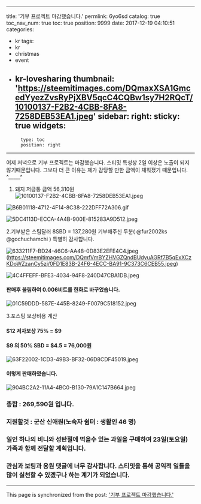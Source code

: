 
---
title: '기부 프로젝트 마감했습니다.'
permlink: 6yo6sd
catalog: true
toc_nav_num: true
toc: true
position: 9999
date: 2017-12-19 04:10:51
categories:
- kr
tags:
- kr
- christmas
- event
- kr-lovesharing
thumbnail: 'https://steemitimages.com/DQmaxXSA1GmcedYyezZvsRyPjXBV5qcC4CQBw1sy7H2RQcT/10100137-F2B2-4CBB-8FA8-7258DEB53EA1.jpeg'
sidebar:
    right:
        sticky: true
widgets:
    -
        type: toc
        position: right
---


어제 저녁으로 기부 프로젝트는 마감했습니다.  스티밋 특성상 2일 이상은 노출이 되지 않기때문입니다. 
그보다 더 큰 이유는 제가 감당할 만한 금액이 채워졌기 때문입니다. ^_____^

1. 돼지 저금통 금액 56,310원
![10100137-F2B2-4CBB-8FA8-7258DEB53EA1.jpeg](https://steemitimages.com/DQmaxXSA1GmcedYyezZvsRyPjXBV5qcC4CQBw1sy7H2RQcT/10100137-F2B2-4CBB-8FA8-7258DEB53EA1.jpeg)

![B6B01118-4712-4F14-8C38-222DFF72A306.gif](https://steemitimages.com/DQmbNwPbgZuf2ZvMboTsmBndfoP2Mec4gRLv9nkNugCFW6W/B6B01118-4712-4F14-8C38-222DFF72A306.gif)

![5DC4113D-ECCA-4A4B-900E-815283A9D512.jpeg](https://steemitimages.com/DQmQh81C9Y9U8CnvqCuNGXZQSztNHvpYMThf4kNToHYbPzK/5DC4113D-ECCA-4A4B-900E-815283A9D512.jpeg)

2.기부받은 스팀달러 8SBD = 137,280원
기부해주신 두분( @fur2002ks @gochuchamchi ) 특별히 감사합니다. 

![633211F7-BD24-46C6-AA48-0D83E2EFE4C4.jpeg](https://steemitimages.com/DQmW9GKU3b2CLqaF2JdnQ886b3h7JRiARRzYMT9bXbgR9fK/633211F7-BD24-46C6-AA48-0D83E2EFE4C4.jpeg)
(https://steemitimages.com/DQmfVmBYZHVGZQndBUdyuAGRf7B5qExXCzKDoWZzanCy5zj/0FD1E83B-24F6-4ECC-BA91-9C373C6CEB55.jpeg)

![4C4FFEFF-BFE3-4034-94F8-240D47CBA1DB.jpeg](https://steemitimages.com/DQmSbU45oFA3BPdJdjJao1AUgVYpYLY1JJCWKinqmwFg1rB/4C4FFEFF-BFE3-4034-94F8-240D47CBA1DB.jpeg)
#### 판매후 올림하여 0.006비트를 한화로 바꾸었습니다. 
![01C59DDD-587E-445B-8249-F0079C518152.jpeg](https://steemitimages.com/DQmPBSroWGLfkeqtUXkhuvKgTsxekY3dGFUj2CBxcdM4Uft/01C59DDD-587E-445B-8249-F0079C518152.jpeg)

3.포스팅 보상비용 계산 
#### $12 저자보상 75% = $9
#### $9 의 50% SBD = $4.5 = 76,000원
![63F22002-1CD3-49B3-BF32-06D8CDF45019.jpeg](https://steemitimages.com/DQmVSdCoeGPjoBMh3h5kpu9KaserVFHkKf92y9UD826DoaP/63F22002-1CD3-49B3-BF32-06D8CDF45019.jpeg)
#### 이렇게 판매하였습니다. 
![904BC2A2-11A4-4BC0-B130-79A1C147B664.jpeg](https://steemitimages.com/DQmYNcFiLBdELGF9Asq26S6VPDrRFg98sRf4mR7BPCx5xtj/904BC2A2-11A4-4BC0-B130-79A1C147B664.jpeg)

### 총합 : 269,590원 입니다.  
### 지원할것 : 군산 신애원(노숙자 쉼터 : 생활인 46 명)

### 일인 하나의 비니와 성탄절에 먹을수 있는 과일을 구매하여 23일(토요일) 가족과 함께 전달할 계획입니다. 

### 관심과 보팅과 응원 댓글에 너무 감사합니다.  스티밋을 통해 공익적 일들을 많이 실천할 수 있겠구나 하는 계기가 되었습니다.

- - -

This page is synchronized from the post: ['기부 프로젝트 마감했습니다.'](https://steemit.com/@kingbit/6yo6sd)
